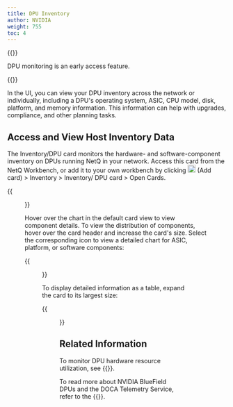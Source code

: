 ```yaml
---
title: DPU Inventory
author: NVIDIA
weight: 755
toc: 4
---
```


{{<notice note>}}

DPU monitoring is an early access feature. 

{{</notice>}}

In the UI, you can view your DPU inventory across the network or individually, including a DPU's operating system, ASIC, CPU model, disk, platform, and memory information. This information can help with upgrades, compliance, and other planning tasks.

## Access and View Host Inventory Data

The Inventory/DPU card monitors the hardware- and software-component inventory on DPUs running NetQ in your network. Access this card from the NetQ Workbench, or add it to your own workbench by clicking <img src="https://icons.cumulusnetworks.com/44-Entertainment-Events-Hobbies/02-Card-Games/card-game-diamond.svg" height="18" width="18"/> (Add card) > Inventory > Inventory/ DPU card > Open Cards.

{{<figure src="/images/netq/dpu-inventory-platform-l2-42.png" alt="DPU inventory card with chart" width="200">}}

Hover over the chart in the default card view to view component details. To view the distribution of components, hover over the card header and increase the card's size. Select the corresponding icon to view a detailed chart for ASIC, platform, or software components:

{{<figure src="/images/netq/dpu-inventory-l3-42.png" alt="medium DPU inventory card displaying component distribution" width="600">}}

To display detailed information as a table, expand the card to its largest size:

{{<figure src="/images/netq/dpu-inventory-l4-42.png" alt="fully expanded DPU inventory card displaying a table with data" width="1000">}}

## Related Information

To monitor DPU hardware resource utilization, see {{<link title="Monitor DPUs">}}.

To read more about NVIDIA BlueField DPUs and the DOCA Telemetry Service, refer to the {{<exlink url="https://docs.nvidia.com/doca/sdk/doca-telemetry-service/index.html" text="DOCA SDK Documentation">}}.